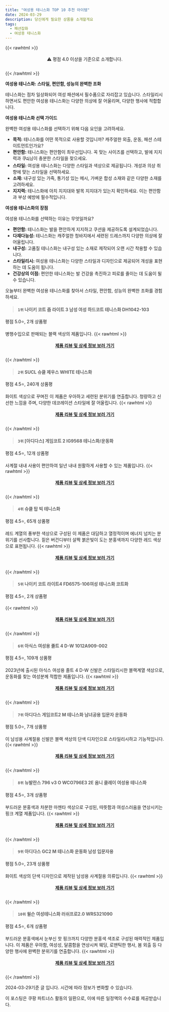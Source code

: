 ```yaml
---
title: "여성용 테니스화 TOP 10 추천 아이템"
date: 2024-03-29
description: 당신에게 필요한 상품을 소개할게요
tags:
  - 패션잡화
  - 여성용 테니스화
---
```

{{< rawhtml >}}<div class="toc" style="text-align: center; height: 50px; line-height: 2;">  <p>⚠️ 평점 4.0 이상을 기준으로 소개합니다.<br></p></div> {{< /rawhtml >}}

**여성용 테니스화: 스타일, 편안함, 성능의 완벽한 조화**

테니스화는 점차 일상화되어 여성 패션에서 필수품으로 자리잡고 있습니다. 스타일리시하면서도 편안한 여성용 테니스화는 다양한 의상에 잘 어울리며, 다양한 행사에 적합합니다.

**여성용 테니스화 선택 가이드**

완벽한 여성용 테니스화를 선택하기 위해 다음 요인을 고려하세요.

* **목적:** 테니스화를 어떤 목적으로 사용할 것입니까? 캐주얼한 외출, 운동, 패션 스테이트먼트인가요?
* **편안함:** 테니스화는 편안함이 최우선입니다. 꼭 맞는 사이즈를 선택하고, 발에 지지력과 쿠ష닝이 충분한 스타일을 찾으세요.
* **스타일:** 여성용 테니스화는 다양한 스타일과 색상으로 제공됩니다. 개성과 의상 취향에 맞는 스타일을 선택하세요.
* **소재:** 내구성 있는 가죽, 통기성 있는 메시, 가벼운 합성 소재와 같은 다양한 소재를 고려하세요.
* **지지력:** 테니스화에 아치 지지대와 발목 지지대가 있는지 확인하세요. 이는 편안함과 부상 예방에 필수적입니다.

**여성용 테니스화의 장점**

여성용 테니스화를 선택하는 이유는 무엇일까요?

* **편안함:** 테니스화는 발을 편안하게 지지하고 쿠션을 제공하도록 설계되었습니다.
* **다재다능성:** 테니스화는 캐주얼한 청바지에서 세련된 드레스까지 다양한 의상에 잘 어울립니다.
* **내구성:** 고품질 테니스화는 내구성 있는 소재로 제작되어 오랜 시간 착용할 수 있습니다.
* **스타일리시:** 여성용 테니스화는 다양한 스타일과 디자인으로 제공되어 개성을 표현하는 데 도움이 됩니다.
* **건강상의 이점:** 편안한 테니스화는 발 건강을 촉진하고 피로를 줄이는 데 도움이 될 수 있습니다.

오늘부터 완벽한 여성용 테니스화를 찾아서 스타일, 편안함, 성능의 완벽한 조화를 경험하세요.


>#### `1위` 나이키 코트 줌 라이트 3 남성 여성 하드코트 테니스화 DH1042-103
평점 5.0⭐, 2개 상품평

병행수입으로 판매되는 블랙 색상의 제품입니다.
{{< rawhtml >}}<div class="toc" style="text-align: center; height: 50px; line-height: 2;"><p><b><a href="https://link.coupang.com/re/AFFSDP?lptag=AF5033054&pageKey=7204946164&itemId=18219616995&vendorItemId=85367365980&traceid=V0-153-ad40d62d12df19ac&requestid=20240329124723709254808995&token=31850B%7CGM">제품 리뷰 및 상세 정보 보러 가기</a></b><br></p> </div>{{< /rawhtml >}}

>#### `2위` SUCL 슈클 제우스 WHITE 테니스화
평점 4.5⭐, 240개 상품평

화이트 색상으로 꾸며진 이 제품은 우아하고 세련된 분위기를 연출합니다. 청량하고 신선한 느낌을 주며, 다양한 데코레이션 스타일에 잘 어울립니다.
{{< rawhtml >}}<div class="toc" style="text-align: center; height: 50px; line-height: 2;"><p><b><a href="https://link.coupang.com/re/AFFSDP?lptag=AF5033054&pageKey=6320605689&itemId=13170924111&vendorItemId=80429590807&traceid=V0-153-e75a153f70202d7c&requestid=20240329124723709254808995&token=31850B%7CGM">제품 리뷰 및 상세 정보 보러 가기</a></b><br></p> </div>{{< /rawhtml >}}

>#### `3위` [아디다스] 게임코트 2 IG9568 테니스화/운동화
평점 4.5⭐, 12개 상품평

사계절 내내 사용이 편안하여 일년 내내 원활하게 사용할 수 있는 제품입니다.
{{< rawhtml >}}<div class="toc" style="text-align: center; height: 50px; line-height: 2;"><p><b><a href="https://link.coupang.com/re/AFFSDP?lptag=AF5033054&pageKey=7361463113&itemId=18967303391&vendorItemId=86984776587&traceid=V0-153-58856b4f97720cee&requestid=20240329124723709254808995&token=31850B%7CGM">제품 리뷰 및 상세 정보 보러 가기</a></b><br></p> </div>{{< /rawhtml >}}

>#### `4위` 슈클 탑 빅 테니스화
평점 4.5⭐, 65개 상품평

레드 계열의 풍부한 색상으로 구성된 이 제품은 대담하고 열정적이며 에너지 넘치는 분위기를 선사합니다. 짙은 버건디부터 살짝 붉은빛이 도는 분홍색까지 다양한 레드 색상으로 표현됩니다.
{{< rawhtml >}}<div class="toc" style="text-align: center; height: 50px; line-height: 2;"><p><b><a href="https://link.coupang.com/re/AFFSDP?lptag=AF5033054&pageKey=6245624992&itemId=12632428612&vendorItemId=79900056102&traceid=V0-153-4cbd3d59d8c8480a&requestid=20240329124723709254808995&token=31850B%7CGM">제품 리뷰 및 상세 정보 보러 가기</a></b><br></p> </div>{{< /rawhtml >}}

>#### `5위` 나이키 코트 라이트4 FD6575-106여성 테니스화 코트화
평점 4.5⭐, 2개 상품평


{{< rawhtml >}}<div class="toc" style="text-align: center; height: 50px; line-height: 2;"><p><b><a href="https://link.coupang.com/re/AFFSDP?lptag=AF5033054&pageKey=7895550631&itemId=21626176320&vendorItemId=88677189431&traceid=V0-153-7399e5022d5a981f&requestid=20240329124723709254808995&token=31850B%7CGM">제품 리뷰 및 상세 정보 보러 가기</a></b><br></p> </div>{{< /rawhtml >}}

>#### `6위` 아식스 여성용 졸트 4 D-W 1012A909-002
평점 4.5⭐, 109개 상품평

2023년에 출시된 아식스 여성용 졸트 4 D-W 신발은 스타일리시한 블랙계열 색상으로, 운동화를 찾는 여성분께 적합한 제품입니다.
{{< rawhtml >}}<div class="toc" style="text-align: center; height: 50px; line-height: 2;"><p><b><a href="https://link.coupang.com/re/AFFSDP?lptag=AF5033054&pageKey=7249440662&itemId=18437316434&vendorItemId=85578593765&traceid=V0-153-e070b0b5cbd23645&requestid=20240329124723709254808995&token=31850B%7CGM">제품 리뷰 및 상세 정보 보러 가기</a></b><br></p> </div>{{< /rawhtml >}}

>#### `7위` 아디다스 게임코트2 M 테니스화 남녀공용 입문자 운동화
평점 5.0⭐, 7개 상품평

이 남성용 사계절용 신발은 블랙 색상의 단색 디자인으로 스타일리시하고 기능적입니다.
{{< rawhtml >}}<div class="toc" style="text-align: center; height: 50px; line-height: 2;"><p><b><a href="https://link.coupang.com/re/AFFSDP?lptag=AF5033054&pageKey=7472975716&itemId=19503280302&vendorItemId=86752362428&traceid=V0-153-66677c8eb9ac0e58&requestid=20240329124723709254808995&token=31850B%7CGM">제품 리뷰 및 상세 정보 보러 가기</a></b><br></p> </div>{{< /rawhtml >}}

>#### `8위` 뉴발란스 796 v3 O WCO796E3 2E 옴니 클레이 여성용 테니스화
평점 4.5⭐, 3개 상품평

부드러운 분홍색과 차분한 마젠타 색상으로 구성된, 따뜻함과 여성스러움을 연상시키는 핑크 계열 제품입니다.
{{< rawhtml >}}<div class="toc" style="text-align: center; height: 50px; line-height: 2;"><p><b><a href="https://link.coupang.com/re/AFFSDP?lptag=AF5033054&pageKey=7350710138&itemId=18914847591&vendorItemId=86042108843&traceid=V0-153-b1baf419c0ef6160&requestid=20240329124723709254808995&token=31850B%7CGM">제품 리뷰 및 상세 정보 보러 가기</a></b><br></p> </div>{{< /rawhtml >}}

>#### `9위` 아디다스 GC2 M 테니스화 운동화 남성 입문자용
평점 5.0⭐, 23개 상품평

화이트 색상의 단색 디자인으로 제작된 남성용 사계절용 의류입니다.
{{< rawhtml >}}<div class="toc" style="text-align: center; height: 50px; line-height: 2;"><p><b><a href="https://link.coupang.com/re/AFFSDP?lptag=AF5033054&pageKey=7462722486&itemId=19455187736&vendorItemId=87282739690&traceid=V0-153-9f9382603d65cd2b&requestid=20240329124723709254808995&token=31850B%7CGM">제품 리뷰 및 상세 정보 보러 가기</a></b><br></p> </div>{{< /rawhtml >}}

>#### `10위` 윌슨 여성테니스화 러쉬프로2.0 WRS321090
평점 4.5⭐, 6개 상품평

부드러운 분홍색에서 눈부신 핫 핑크까지 다양한 분홍색 색조로 구성된 매력적인 제품입니다. 이 제품은 우아함, 여성성, 달콤함을 연상시켜 웨딩, 로맨틱한 행사, 봄 외출 등 다양한 행사에 완벽한 분위기를 연출합니다.
{{< rawhtml >}}<div class="toc" style="text-align: center; height: 50px; line-height: 2;"><p><b><a href="https://link.coupang.com/re/AFFSDP?lptag=AF5033054&pageKey=4316463197&itemId=5016842109&vendorItemId=72326701581&traceid=V0-153-1ce8d507a60b25bc&requestid=20240329124723709254808995&token=31850B%7CGM">제품 리뷰 및 상세 정보 보러 가기</a></b><br></p> </div>{{< /rawhtml >}}


2024-03-29기준 글 입니다.
시간에 따라 정보가 변화할 수 있습니다.

이 포스팅은 쿠팡 파트너스 활동의 일환으로, 이에 따른 일정액의 수수료를 제공받습니다.
